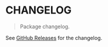 # CHANGELOG

> Package changelog.

See [GitHub Releases](https://github.com/stdlib-js/stats-base-dists-triangular-skewness/releases) for the changelog.